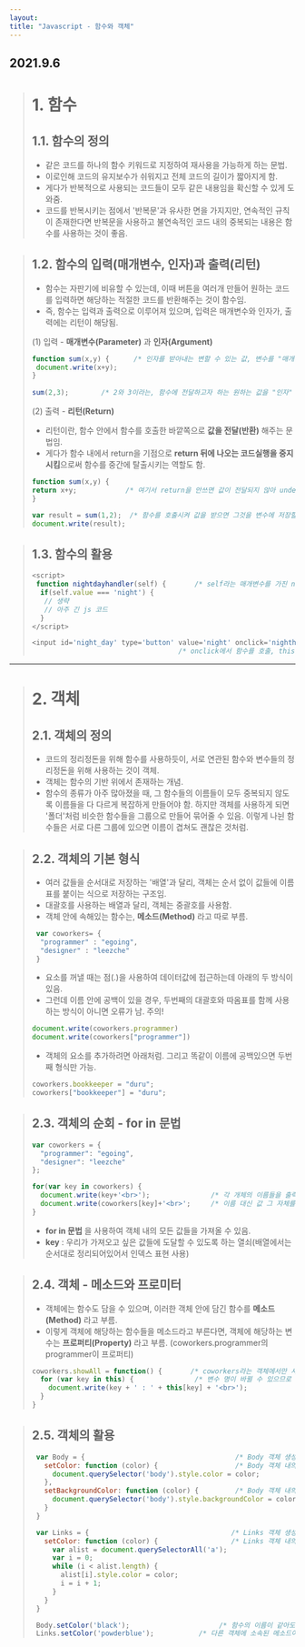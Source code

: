 ```yaml
---
layout: 
title: "Javascript - 함수와 객체" 
---
```


## 2021.9.6

> # 1. 함수
> ## 1.1. 함수의 정의
> - 같은 코드를 하나의 함수 키워드로 지정하여 재사용을 가능하게 하는 문법.
> - 이로인해 코드의 유지보수가 쉬워지고 전체 코드의 길이가 짧아지게 함.
> - 게다가 반복적으로 사용되는 코드들이 모두 같은 내용임을 확신할 수 있게 도와줌.
> - 코드를 반복시키는 점에서 '반복문'과 유사한 면을 가지지만, 연속적인 규칙이 존재한다면 반복문을 사용하고 불연속적인 코드 내의 중복되는 내용은 함수를 사용하는 것이 좋음.

> ## 1.2. 함수의 입력(매개변수, 인자)과 출력(리턴)
>  - 함수는 자판기에 비유할 수 있는데, 이때 버튼을 여러개 만들어 원하는 코드를 입력하면 해당하는 적절한 코드를 반환해주는 것이 함수임.
>  - 즉, 함수는 입력과 출력으로 이루어져 있으며, 입력은 매개변수와 인자가, 출력에는 리턴이 해당됨.
> 
>  (1) 입력 - **매개변수(Parameter)** 과 **인자(Argument)**
> 
>  ```js
>  function sum(x,y) {      /* 인자를 받아내는 변할 수 있는 값, 변수를 "매개변수" */
>   document.write(x+y);
>  }
>   
>  sum(2,3);        /* 2와 3이라는, 함수에 전달하고자 하는 원하는 값을 "인자" */
>  ```
>
>  (2) 출력 - **리턴(Return)**
>   - 리턴이란, 함수 안에서 함수를 호출한 바깥쪽으로 **값을 전달(반환)** 해주는 문법임.
>   - 게다가 함수 내에서 return을 기점으로 **return 뒤에 나오는 코드실행을 중지시킴**으로써 함수를 중간에 탈출시키는 역할도 함.
>  
>  ```js
> function sum(x,y) {
>  return x+y;            /* 여기서 return을 안쓰면 값이 전달되지 않아 undefined가 출력됨 */
> }
> 
> var result = sum(1,2);  /* 함수를 호출시켜 값을 받으면 그것을 변수에 저장할 수 있음. */
> document.write(result);
> ```

> ## 1.3. 함수의 활용
>  
> ```js
> <script>
>  function nightdayhandler(self) {       /* self라는 매개변수를 가진 nightdayhandler 함수 */
>   if(self.value === 'night') {
>    // 생략
>    // 아주 긴 js 코드
>   }
> </script>
> 
> <input id='night_day' type='button' value='night' onclick='nighthandler(this);>
>                                     /* onclick에서 함수를 호출, this 인자를 매개변수 self에 전달*/
> ```

 * * * 

> # 2. 객체  
> ## 2.1. 객체의 정의 
>  - 코드의 정리정돈을 위해 함수를 사용하듯이, 서로 연관된 함수와 변수들의 정리정돈을 위해 사용하는 것이 객체.
>  - 객체는 함수의 기반 위에서 존재하는 개념.
>  - 함수의 종류가 아주 많아졌을 때, 그 함수들의 이름들이 모두 중복되지 않도록 이름들을 다 다르게 복잡하게 만들어야 함. 하지만 객체를 사용하게 되면 '폴더'처럼 비슷한 함수들을 그룹으로 만들어 묶어줄 수 있음. 이렇게 나뉜 함수들은 서로 다른 그룹에 있으면 이름이 겹쳐도 괜찮은 것처럼.
  
> ## 2.2. 객체의 기본 형식
>  - 여러 값들을 순서대로 저장하는 '배열'과 달리, 객체는 순서 없이 값들에 이름표를 붙이는 식으로 저장하는 구조임.
>  - 대괄호를 사용하는 배열과 달리, 객체는 중괄호를 사용함.
>  - 객체 안에 속해있는 함수는, **메소드(Method)** 라고 따로 부름.
>  
> ```js
>  var coworkers= {
>   "programmer" : "egoing",
>   "designer" : "leezche"
>  }
> ```
>  
>  - 요소를 꺼낼 때는 점(.)을 사용하여 데이터값에 접근하는데 아래의 두 방식이 있음.
>  - 그런데 이름 안에 공백이 있을 경우, 두번째의 대괄호와 따옴표를 함께 사용하는 방식이 아니면 오류가 남. 주의!
>  
> ```js
> document.write(coworkers.programmer)
> document.write(coworkers["programmer"])
> ```
>  - 객체의 요소를 추가하려면 아래처럼. 그리고 똑같이 이름에 공백있으면 두번째 형식만 가능.
>  
> ```js
> coworkers.bookkeeper = "duru";
> coworkers["bookkeeper"] = "duru";
> ```
>

> ## 2.3. 객체의 순회 - for in 문법
>  
>  ```js
>  var coworkers = {
>    "programmer": "egoing",
>    "designer": "leezche"
>  };
>  
>  for(var key in coworkers) {
>    document.write(key+'<br>');               /* 각 개체의 이름들을 출력 -> programmer, designer */
>    document.write(coworkers[key]+'<br>';     /* 이름 대신 값 그 자체를 출력 -> egoing, leezche */
>  }
>  ```
>   - **for in 문법** 을 사용하여 객체 내의 모든 값들을 가져올 수 있음.
>   - **key** : 우리가 가져오고 싶은 값들에 도달할 수 있도록 하는 열쇠(배열에서는 순서대로 정리되어있어서 인덱스 표현 사용)
 

> ## 2.4. 객체 - 메소드와 프로미터
> - 객체에는 함수도 담을 수 있으며, 이러한 객체 안에 담긴 함수를 **메소드(Method)** 라고 부름.
> - 이렇게 객체에 해당하는 함수들을 메소드라고 부른다면, 객체에 해당하는 변수는 **프로퍼티(Property)** 라고 부름.
>   (coworkers.programmer의 programmer이 프로퍼티)
> 
> ```js
> coworkers.showAll = function() {       /* coworkers라는 객체에서만 사용할 수 있는 showAll 메서드 추가 */
>   for (var key in this) {               /* 변수 명이 바뀔 수 있으므로 "메소드가 쓰인 객체를 가리키는" this 사용 */
>     document.write(key + ' : ' + this[key] + '<br>');
>   }
> }
> ```
  
> ## 2.5. 객체의 활용
> ```js
>  var Body = {                                     /* Body 객체 생성 */
>    setColor: function (color) {                   /* Body 객체 내의 setColor 메소드 */
>      document.querySelector('body').style.color = color;
>    },
>    setBackgroundColor: function (color) {         /* Body 객체 내의 setBackgroundColor 메소드 */
>      document.querySelector('body').style.backgroundColor = color;
>    }
>  }
> 
>  var Links = {                                   /* Links 객체 생성 */
>    setColor: function (color) {                  /* Links 객체 내의 setColor 메소드 */
>      var alist = document.querySelectorAll('a');
>      var i = 0;
>      while (i < alist.length) {
>        alist[i].style.color = color;
>        i = i + 1;
>      }
>    }
>  }
> 
>  Body.setColor('black');                      /* 함수의 이름이 같아도 */
>  Links.setColor('powderblue');           /* 다른 객체에 소속된 메소드이기 때문에 충돌하지 않음. */
> ```
